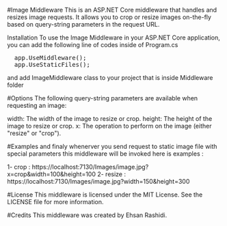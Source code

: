 #Image Middleware
This is an ASP.NET Core middleware that handles and resizes image requests. It allows you to crop or resize images on-the-fly based on query-string parameters in the request URL.

Installation
To use the Image Middleware in your ASP.NET Core application, you can add the following line of codes inside of Program.cs

<pre>
  app.UseMiddleware<ImageMiddleware>();
  app.UseStaticFiles();
</pre>

and add ImageMiddleware class to your project that is inside Middleware folder

#Options
The following query-string parameters are available when requesting an image:

width: The width of the image to resize or crop.
height: The height of the image to resize or crop.
x: The operation to perform on the image (either "resize" or "crop").

#Examples
and finaly whenerver you send request to static image file with special parameters this middleware will be invoked
here is examples :

1- crop : https://localhost:7130/Images/image.jpg?x=crop&width=100&height=100
2- resize : https://localhost:7130/Images/image.jpg?width=150&height=300

#License
This middleware is licensed under the MIT License. See the LICENSE file for more information.

#Credits
This middleware was created by Ehsan Rashidi.
